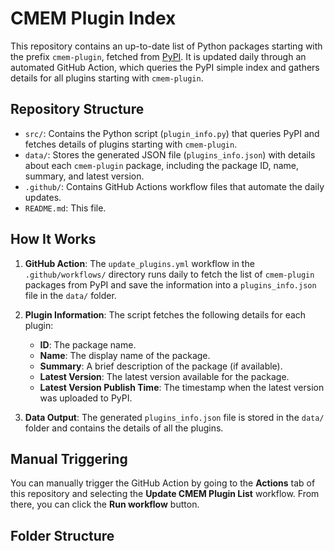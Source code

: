 # CMEM Plugin Index

This repository contains an up-to-date list of Python packages starting with the prefix `cmem-plugin`, fetched from [PyPI](https://pypi.org). It is updated daily through an automated GitHub Action, which queries the PyPI simple index and gathers details for all plugins starting with `cmem-plugin`.

## Repository Structure

- `src/`: Contains the Python script (`plugin_info.py`) that queries PyPI and fetches details of plugins starting with `cmem-plugin`.
- `data/`: Stores the generated JSON file (`plugins_info.json`) with details about each `cmem-plugin` package, including the package ID, name, summary, and latest version.
- `.github/`: Contains GitHub Actions workflow files that automate the daily updates.
- `README.md`: This file.

## How It Works

1. **GitHub Action**: The `update_plugins.yml` workflow in the `.github/workflows/` directory runs daily to fetch the list of `cmem-plugin` packages from PyPI and save the information into a `plugins_info.json` file in the `data/` folder.
   
2. **Plugin Information**: The script fetches the following details for each plugin:
   - **ID**: The package name.
   - **Name**: The display name of the package.
   - **Summary**: A brief description of the package (if available).
   - **Latest Version**: The latest version available for the package.
   - **Latest Version Publish Time**: The timestamp when the latest version was uploaded to PyPI.

3. **Data Output**: The generated `plugins_info.json` file is stored in the `data/` folder and contains the details of all the plugins.

## Manual Triggering

You can manually trigger the GitHub Action by going to the **Actions** tab of this repository and selecting the **Update CMEM Plugin List** workflow. From there, you can click the **Run workflow** button.

## Folder Structure
